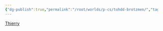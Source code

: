 ```yaml
---
{"dg-publish":true,"permalink":"/root/worlds/p-cs/tohdd-brotzmen/","tags":["Barovia","Marvis"]}
---
```


[Thierry](Thierry.md)
